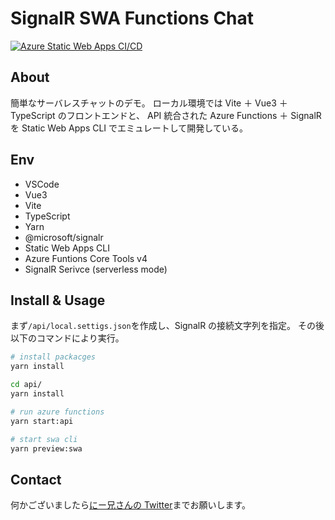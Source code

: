 # SignalR SWA Functions Chat

[![Azure Static Web Apps CI/CD](https://github.com/drumath2237/signalr-swa-functions-chat/actions/workflows/azure-static-web-apps-purple-field-0bc377700.yml/badge.svg)](https://github.com/drumath2237/signalr-swa-functions-chat/actions/workflows/azure-static-web-apps-purple-field-0bc377700.yml)

## About

簡単なサーバレスチャットのデモ。
ローカル環境では Vite ＋ Vue3 ＋ TypeScript のフロントエンドと、
API 統合された Azure Functions ＋ SignalR を Static Web Apps CLI でエミュレートして開発している。

## Env

- VSCode
- Vue3
- Vite
- TypeScript
- Yarn
- @microsoft/signalr
- Static Web Apps CLI
- Azure Funtions Core Tools v4
- SignalR Serivce (serverless mode)

## Install & Usage

まず`/api/local.settigs.json`を作成し、SignalR の接続文字列を指定。
その後以下のコマンドにより実行。

```sh
# install packacges
yarn install

cd api/
yarn install

# run azure functions
yarn start:api

# start swa cli
yarn preview:swa
```

## Contact

何かございましたら[にー兄さんの Twitter](https://twitter.com/ninisan_drumath)までお願いします。
